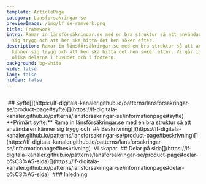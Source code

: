 ```yaml
---
template: ArticlePage
category: Lansforsakringar se
previewImage: /img/lf_se-ramverk.png
title: Framework
intro: Ramar in länsförsäkringar.se med en bra struktur så att användaren känner
  sig trygg och att hen ska hitta det hen söker efter.
description: Ramar in länsförsäkringar.se med en bra struktur så att användaren
  känner sig trygg och att hen ska hitta det hen söker efter. Vi går igenom de
  olika delarna i huvudet och i footern.
background: bg-white
wide: false
lang: false
hidden: false
---
```

<figure class="Image Image__border"><img src="/img/lfse-ramverk.jpg" srcset="/img/lfse-ramverk.jpg 2x" alt=""><figcaption><div class="Image__caption"></div></figcaption></figure>
﻿
## Syfte[](https://lf-digitala-kanaler.github.io/patterns/lansforsakringar-se/product-page#syfte)[](https://lf-digitala-kanaler.github.io/patterns/lansforsakringar-se/informationpage#syfte)
﻿
**Primärt syfte:** Rama in länsförsäkringar.se med en bra struktur så att användaren känner sig trygg och 
﻿
## Beskrivning[](https://lf-digitala-kanaler.github.io/patterns/lansforsakringar-se/product-page#beskrivning)[](https://lf-digitala-kanaler.github.io/patterns/lansforsakringar-se/informationpage#beskrivning)
﻿
Vi skapar 
﻿
## Delar på sida[](https://lf-digitala-kanaler.github.io/patterns/lansforsakringar-se/product-page#delar-p%C3%A5-sida)[](https://lf-digitala-kanaler.github.io/patterns/lansforsakringar-se/informationpage#delar-p%C3%A5-sida)
﻿
### Inledning